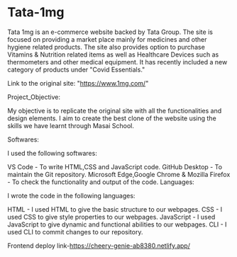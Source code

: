 # Tata-1mg

Tata 1mg is an e-commerce website backed by Tata Group. The site is focused on providing a market place mainly for medicines and other hygiene related products. The site also provides option to purchase Vitamins & Nutrition related items as well as Healthcare Devices such as thermometers and other medical equipment. It has recently included a new category of products under "Covid Essentials."

Link to the original site: "https://www.1mg.com/"

Project_Objective:

My objective is to replicate the original site with all the functionalities and design elements. I aim to create the best clone of the website using the skills we have learnt through Masai School.

Softwares:

I used the following softwares:

VS Code - To write HTML,CSS and JavaScript code.
GitHub Desktop - To maintain the Git repository.
Microsoft Edge,Google Chrome & Mozilla Firefox - To check the functionality and output of the code.
Languages:

I wrote the code in the following languages:

HTML - I used HTML to give the basic structure to our webpages.
CSS - I used CSS to give style properties to our webpages.
JavaScript - I used JavaScript to give dynamic and functional abilities to our webpages.
CLI - I used CLI to commit changes to our repository.

Frontend deploy link-https://cheery-genie-ab8380.netlify.app/
